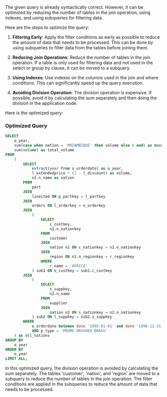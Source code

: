 The given query is already syntactically correct. However, it can be optimized by reducing the number of tables in the join operation, using indexes, and using subqueries for filtering data. 

Here are the steps to optimize the query:

1. **Filtering Early**: Apply the filter conditions as early as possible to reduce the amount of data that needs to be processed. This can be done by using subqueries to filter data from the tables before joining them.

2. **Reducing Join Operations**: Reduce the number of tables in the join operation. If a table is only used for filtering data and not used in the select or group by clause, it can be moved to a subquery.

3. **Using Indexes**: Use indexes on the columns used in the join and where conditions. This can significantly speed up the query execution. 

4. **Avoiding Division Operation**: The division operation is expensive. If possible, avoid it by calculating the sum separately and then doing the division in the application code.

Here is the optimized query:

### Optimized Query

```sql
SELECT 
    o_year, 
    sum(case when nation = 'MOZAMBIQUE' then volume else 0 end) as mozambique_volume,
    sum(volume) as total_volume
FROM 
    (
        SELECT 
            extract(year from o_orderdate) as o_year, 
            l_extendedprice * (1 - l_discount) as volume, 
            n2.n_name as nation 
        FROM 
            part
        JOIN 
            lineitem ON p_partkey = l_partkey
        JOIN 
            orders ON l_orderkey = o_orderkey
        JOIN 
            (
                SELECT 
                    c_custkey, 
                    n1.n_nationkey 
                FROM 
                    customer
                JOIN 
                    nation n1 ON c_nationkey = n1.n_nationkey
                JOIN 
                    region ON n1.n_regionkey = r_regionkey
                WHERE 
                    r_name = 'AFRICA'
            ) sub1 ON o_custkey = sub1.c_custkey
        JOIN 
            (
                SELECT 
                    s_suppkey, 
                    n2.n_name 
                FROM 
                    supplier
                JOIN 
                    nation n2 ON s_nationkey = n2.n_nationkey
            ) sub2 ON l_suppkey = sub2.s_suppkey
        WHERE 
            o_orderdate between date '1995-01-01' and date '1996-12-31' 
            AND p_type = 'PROMO BRUSHED BRASS'
    ) as all_nations 
GROUP BY 
    o_year 
ORDER BY 
    o_year 
LIMIT ALL;
```

In this optimized query, the division operation is avoided by calculating the sum separately. The tables 'customer', 'nation', and 'region' are moved to a subquery to reduce the number of tables in the join operation. The filter conditions are applied in the subqueries to reduce the amount of data that needs to be processed.
